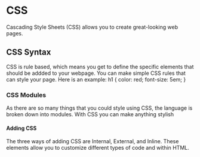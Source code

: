 # CSS
Cascading Style Sheets (CSS) allows you to create great-looking web pages.

## CSS Syntax
CSS is rule based, which means you get to define the specific elements that should be addded to your webpage.
You can make simple CSS rules that can style your page.
Here is an example:
h1 {
    color: red;
    font-size: 5em;
}
### CSS Modules
As there are so many things that you could style using CSS, the language is broken down into modules.
With CSS you can make anything stylish

#### Adding CSS
The three ways of adding CSS are Internal, External, and Inline.
These elements allow you to customize different types of code and within HTML.
